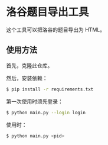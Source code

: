 # 洛谷题目导出工具
这个工具可以把洛谷的题目导出为 HTML。

## 使用方法
首先，克隆此仓库。

然后，安装依赖：
```sh
$ pip install -r requirements.txt
```

第一次使用时须先登录：
```sh
$ python main.py --login login
```

使用时：
```sh
$ python main.py <pid>
```
